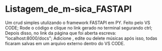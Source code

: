 # Listagem_de_m-sica_FASTAPI
Um crud simples utulizando o framework FASTAPI em PY.
Feito pelo VS CODE;
Rode o código e clique no link gerado no terminal segurando ctrl;
Depois disso, no link da página que foi aberta escreva: "localhost:8000/docs";
Adicione , edite ou delete músicas após isso, todas ficaram salvas em um arquivo externo dentro do VS CODE.
